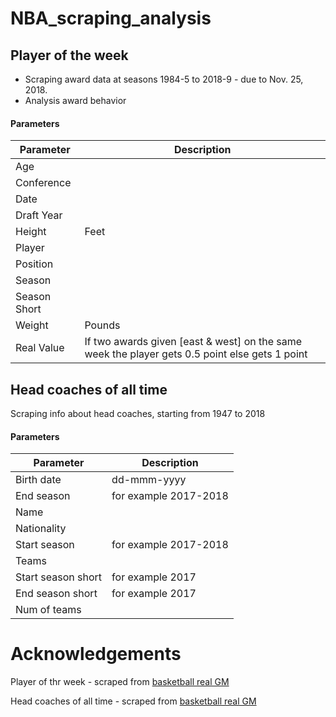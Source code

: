 # NBA_scraping_analysis

## Player of the week
* Scraping award data at seasons 1984-5 to 2018-9 - due to Nov. 25, 2018.
* Analysis award behavior
#### Parameters

 | Parameter |	Description	|
 | --- | --- |
 | Age| |
 | Conference | |
 | Date | |
 | Draft Year | |
 | Height | Feet |
 | Player | |
 | Position | |
 | Season | |
 | Season Short | |
 | Weight | Pounds |
 | Real Value | If two awards given [east & west] on the same week the player gets 0.5 point else gets 1 point |

## Head coaches of all time
Scraping info about head coaches, starting from 1947 to 2018

#### Parameters

 | Parameter |	Description	|
 | --- | --- |
 | Birth date| dd-mmm-yyyy|
 | End season | for example 2017-2018 |
 | Name | |
 | Nationality | |
 | Start season | for example 2017-2018|
 | Teams | |
 | Start season short | for example 2017|
 | End season short | for example 2017|
 | Num of teams | |
 
# Acknowledgements

Player of thr week - scraped from [basketball real GM](https://basketball.realgm.com/)

Head coaches of all time - scraped from [basketball real GM](https://basketball.realgm.com/nba/staff-members/20/Head-Coach/Historical)
